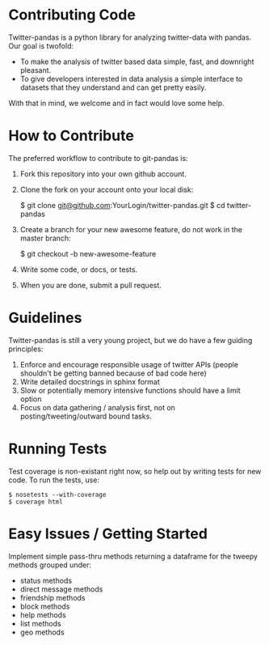 Contributing Code
=================

Twitter-pandas is a python library for analyzing twitter-data with pandas.  Our goal is twofold:

 * To make the analysis of twitter based data simple, fast, and downright pleasant.
 * To give developers interested in data analysis a simple interface to datasets that they understand and can get pretty easily.
 
With that in mind, we welcome and in fact would love some help.

How to Contribute
=================

The preferred workflow to contribute to git-pandas is:

 1. Fork this repository into your own github account.
 2. Clone the fork on your account onto your local disk:
 
    $ git clone git@github.com:YourLogin/twitter-pandas.git
    $ cd twitter-pandas
    
 3. Create a branch for your new awesome feature, do not work in the master branch:
 
    $ git checkout -b new-awesome-feature
    
 4. Write some code, or docs, or tests.
 5. When you are done, submit a pull request.
 
Guidelines
==========

Twitter-pandas is still a very young project, but we do have a few guiding principles:

 1. Enforce and encourage responsible usage of twitter APIs (people shouldn't be getting banned because of bad code here)
 2. Write detailed docstrings in sphinx format
 3. Slow or potentially memory intensive functions should have a limit option
 4. Focus on data gathering / analysis first, not on posting/tweeting/outward bound tasks.

Running Tests
=============

Test coverage is non-existant right now, so help out by writing tests for new code. To run the tests, use:

    $ nosetests --with-coverage
    $ coverage html
    
Easy Issues / Getting Started
=============================

Implement simple pass-thru methods returning a dataframe for the tweepy methods grouped under:

 * status methods
 * direct message methods
 * friendship methods
 * block methods
 * help methods
 * list methods
 * geo methods